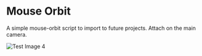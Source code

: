 # Mouse Orbit
A simple mouse-orbit script to import to future projects. Attach on the main camera.

![Test Image 4](https://github.com/TheJapsu1/media/blob/master/mouseorbit_editor.png)
